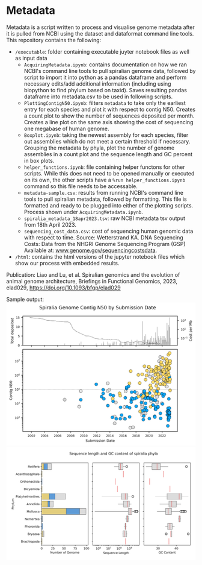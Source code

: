 # Metadata
Metadata is a script written to process and visualise genome metadata after it is pulled from NCBI using the dataset and dataformat command line tools. This repository contains the following: 

* ```/executable```: folder containing executable juyter notebook files as well as input data
   * ```AcquiringMetadata.ipynb```: contains documentation on how we ran NCBI's command line tools to pull spiralian genome data, followed by script to import it into python as a pandas dataframe and perform necessary edits/add additional information (including using biopython to find phylum based on taxid). Saves resulting pandas dataframe into metadata.csv to be used in following scripts. 
   * ```PlottingContigN50.ipynb```: filters ```metadata``` to take only the earliest entry for each species and plot it with respect to contig N50. Creates a count plot to show the number of sequences deposited per month. Creates a line plot on the same axis showing the cost of sequencing one megabase of human genome. 
   * ```Boxplot.ipynb```: taking the newest assembly for each species, filter out assemblies which do not meet a certain threshold if necessary. Grouping the metadata by phyla, plot the number of genome assemblies in a count plot and the sequence length and GC percent in box plots. 
   * ```helper_functions.ipynb```: file containing helper functons for other scripts. While this does not need to be opened manually or executed on its own, the other scripts have a ```%run helper_functions.ipynb``` command so this file needs to be accessable. 
   * ```metadata-sample.csv```: results from running NCBI's command line tools to pull spiralian metadata, followed by formatting. This file is formatted and ready to be plugged into either of the plotting scripts. Process shown under ```AcquiringMetadata.ipynb```.
   * ```spiralia_metadata_18apr2023.tsv```: raw NCBI metadata tsv output from 18th April 2023. 
   * ```sequencing_cost_data.csv```: cost of sequencing human genomic data with respect to time. Source: Wetterstrand KA. DNA Sequencing Costs: Data from the NHGRI Genome Sequencing Program (GSP) Available at: www.genome.gov/sequencingcostsdata. 
* ```/html```: contains the html versions of the jupyter notebook files which show our process with embedded results. 

Publication: 
Liao and Lu, et al. Spiralian genomics and the evolution of animal genome architecture, Briefings in Functional Genomics, 2023, elad029, https://doi.org/10.1093/bfgp/elad029

Sample output: 
![Contig N50 with respect to earliest assembly submission date](sample_output/Contig_n50_time.png)
![Sequence length and GC content of various spiralian phyla](sample_output/Phylum_counts.png)
